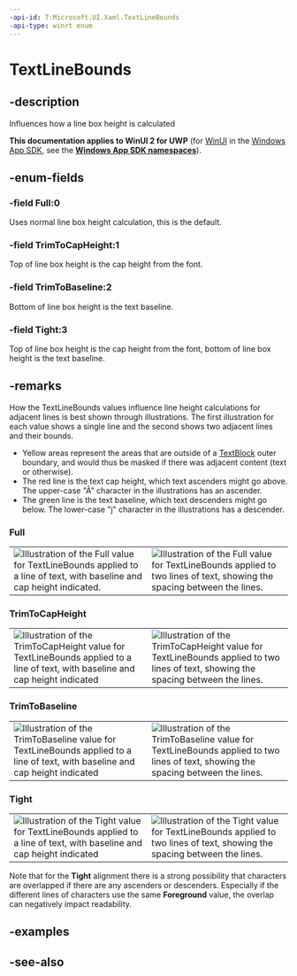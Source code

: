 ```yaml
---
-api-id: T:Microsoft.UI.Xaml.TextLineBounds
-api-type: winrt enum
---
```


<!-- Enumeration syntax
public enum Windows.UI.Xaml.TextLineBounds : int
-->

# TextLineBounds

## -description
Influences how a line box height is calculated

**This documentation applies to WinUI 2 for UWP** (for [WinUI](/windows/apps/winui/winui3/) in the [Windows App SDK](/windows/apps/windows-app-sdk/), see the **[Windows App SDK namespaces](/windows/windows-app-sdk/api/winrt/)**).

## -enum-fields
### -field Full:0
Uses normal line box height calculation, this is the default.

### -field TrimToCapHeight:1
Top of line box height is the cap height from the font.

### -field TrimToBaseline:2
Bottom of line box height is the text baseline.

### -field Tight:3
Top of line box height is the cap height from the font, bottom of line box height is the text baseline.


## -remarks
How the TextLineBounds values influence line height calculations for adjacent lines is best shown through illustrations. The first illustration for each value shows a single line and the second shows two adjacent lines and their bounds.
+ Yellow areas represent the areas that are outside of a [TextBlock](../microsoft.ui.xaml.controls/textblock.md) outer boundary, and would thus be masked if there was adjacent content (text or otherwise).
+ The red line is the text cap height, which text ascenders might go above. The upper-case "Â" character in the illustrations has an ascender.
+ The green line is the text baseline, which text descenders might go below. The lower-case "j" character in the illustrations has a descender.


### Full

<table>
   <tr><td><img src="images/full_single.png" alt="Illustration of the Full value for TextLineBounds applied to a line of text, with baseline and cap height indicated." /></td><td><img src="images/full_multi.png" alt="Illustration of the Full value for TextLineBounds applied to two lines of text, showing the spacing between the lines." /></td></tr>
</table>



### TrimToCapHeight

<table>
   <tr><td><img src="images/ttch_single.png" alt="Illustration of the TrimToCapHeight value for TextLineBounds applied to a line of text, with baseline and cap height indicated" /></td><td><img src="images/ttch_multi.png" alt="Illustration of the TrimToCapHeight value for TextLineBounds applied to two lines of text, showing the spacing between the lines." /></td></tr>
</table>



### TrimToBaseline

<table>
   <tr><td><img src="images/ttb_single.png" alt="Illustration of the TrimToBaseline value for TextLineBounds applied to a line of text, with baseline and cap height indicated" /></td><td><img src="images/ttb_multi.png" alt="Illustration of the TrimToBaseline value for TextLineBounds applied to two lines of text, showing the spacing between the lines." /></td></tr>
</table>



### Tight

<table>
   <tr><td><img src="images/tight_single.png" alt="Illustration of the Tight value for TextLineBounds applied to a line of text, with baseline and cap height indicated" /></td><td><img src="images/tight_multi.png" alt="Illustration of the Tight value for TextLineBounds applied to two lines of text, showing the spacing between the lines." /></td></tr>
</table>

Note that for the **Tight** alignment there is a strong possibility that characters are overlapped if there are any ascenders or descenders. Especially if the different lines of characters use the same **Foreground** value, the overlap can negatively impact readability.

## -examples

## -see-also
